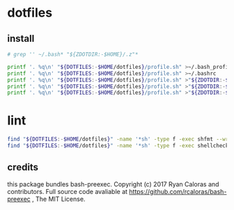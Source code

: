 # dotfiles

## install

```sh
# grep '' ~/.bash* "${ZDOTDIR:-$HOME}/.z"*

printf '. %q\n' "${DOTFILES:-$HOME/dotfiles}/profile.sh" >~/.bash_profile
printf '. %q\n' "${DOTFILES:-$HOME/dotfiles}/profile.sh" >~/.bashrc
printf '. %q\n' "${DOTFILES:-$HOME/dotfiles}/profile.sh" >"${ZDOTDIR:-$HOME}/.zprofile"
printf '. %q\n' "${DOTFILES:-$HOME/dotfiles}/profile.sh" >"${ZDOTDIR:-$HOME}/.zshrc"
printf '. %q\n' "${DOTFILES:-$HOME/dotfiles}/profile.sh" >"${ZDOTDIR:-$HOME}/.mksh"
```

# lint

```sh
find "${DOTFILES:-$HOME/dotfiles}" -name '*sh' -type f -exec shfmt --write --indent 0 --binary-next-line --case-indent -- '{}' '+'
find "${DOTFILES:-$HOME/dotfiles}" -name '*sh' -type f -exec shellcheck --check-sourced --external-sources --severity=style --enable=all --exclude=SC2250,SC2292 '{}' '+'
```

## credits

this package bundles bash-preexec. Copyright (c) 2017 Ryan Caloras and contributors. Full source code avaliable at https://github.com/rcaloras/bash-preexec , The MIT License.
